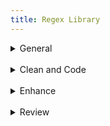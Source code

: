 ```yaml
---
title: Regex Library
---
```

<details close>

<summary>General</summary>

* **extract text:** in the Find window, choose <mark>'Extract'</mark> to pull contents from a file or project<br>F: <code>&#60;body(?msi)(.*?)&#60;/body&#62;</code>
* **extract classes:** choose <mark>'Extract'</mark> to pull classes from a file or project<br>F: <code>\sclass="\[^"]+"</code>
* **remove divs:** Find divs and replace with only the div content<br>F: <code>&#60;div(?: class="\[^"]+")?>((?:.|\s)*?)&#60;/div&#62;</code><br>R: <code>\1</code>

</details>

<br>

<details close>

<summary>Clean and Code</summary><blockquote>

<br>

<details close>

<summary>Languages, Apparatus and Symbols</summary>

* **lang-hbo**: Find instances of Hebrew<br>F: (<code>(\[ְֱֲֳִֵֶַָֹֺֻּֽ֑֖֛֢֣֤֥֦֧֪֚֭֮֒֓֔֕֗֘֙֜֝֞֟֠֡֨֩֫֬֯־ֿ׀ׁׂ׃ׅׄ׆ׇאבגדהוזחטיךכלםמןנסעףפץצקרשתװױײ׳״]+-? ?)+)</code>
* **lang-grc: **Find instances of Greek<br>F: <code>((?:\[\x{0300}-\x{036F}\x{0370}-\x{03FF}\x{1F00}-\x{1FFF}\x{20D0}-\x{20FF}\x{FE20}-\x{FE2F}]+\[,. ]*)+)</code>
* **lang-grc (2)**: Find instances of Greek<br>F: <code>(\[\p{Greek}]\[\p{Greek} ́¨ˆ̂˘̆̑̃ˋ̔̓ ͂.,’“;]+\b)</code>
* **apparatus symbols**: Find apparatus symbols.<br>F: <code>(\[ℵ]|&#x(?:2135;|E(?:00\[021];|5(?:0\[45E6FA];|1\[034679];))))</code>
* **check lang**: Find special `lang` characters<br>F: <code><&#60;span class="(\[^"]+)"&#62;(\[^A-Z]\[^<]\*\[āåâêëėèēîīôöòōûüū]\[^<]\*)&#60;/span&#62;</code>
* **extract lang**: Choose <mark>'Extract'</mark> to create a list of italicized words. Use this list to look for untagged lang or translit<br>F: <code>&#60;span class="(italic|i)"&#62;(\[^<]*)&#60;/span&#62;</code>
* **ampersands**: replace ampersands<br>F: <code>(\[a-z]+\s\*)&(\s\*\[a-z]+)</code><br>R: <code>\1\&#38;\2</code>
* **unsafe chars: **find characters that are unsafe to use within HTML attribute values<br>F: <code>\[a-z-]+="\[^"]\*?\[\x{0000}-\x{0009}\x{000b}\x{000c}\x{000e}-\x{001f}\x{007f}-\x{009f}\x{00ad}\x{0600}-\x{0604}\x{070f}\x{17b4}\x{17b5}\x{200c}-\x{200f}\x{2028}-\x{202f}\x{2060}-\x{206f}\x{feff}\x{fff0}-\x{ffff}]+?\[^"]\*"</code>

</details>

<details close>

<summary>Page Breaks and Paragraphs</summary>

* **pagebreak breaking words**: Find pagebreaks that are in between words.<br>F: <code>(\[a-z]+)-\s\*(&#60;span epub:type="pagebreak" id="\[^"]\*" title="\[^"]*"&#62;&#60;/span&#62;)</code><br>R: <code>\2 \1</code>
  > Example find: 
  >
  > <code>left-&#60;span epub:type="pagebreak" id="page1" title="1"&#62;&#60;/span&#62;hand</code>
* **pagebreak with no space**: Find page breaks that have no space on either side.<br>F: <code>(\w+&#60;span epub:type="pagebreak" id="\[^"]\*" title="\[^"]\*"&#62;&#60;/span&#62;)(\w+)</code><br>R: <code>\1 \2</code>
  > Example find: 
  >
  > <code>I&#60;span epub:type="pagebreak" id="page1" title="1"&#62;&#60;/span&#62;have</code>
* **pagebreak begin line space**: Find a pagebreak that has a space at the beginning of a line<br>F: <code>(&#60;\[^>]\*&#62;&#60;span epub:type="pagebreak"\[^>]\*&#62;&#60;/span&#62;)\s</code><br>R: <code>\1</code>
  > Example find: 
  >
  > <code>&#60;p&#62;&#60;span epub:type="pagebreak" id="page1" title="1"&#62;&#60;/span&#62; All</code>
* **find broken paragraphs (1)**: Find potential broken paragraphs<br>F: <code>(\[^\.|!|”|?|"|>|)|:])&#60;/p&#62;\s\*&#60;p\[^>]\*&#62;\s\*(&#60;span epub:type="pagebreak" id="page.+?" title="\[^>]\*&#62;&#60;/span&#62;)</code><br>R: <code>\1 \2</code>
* **find broken paragraphs (2)**: Find potential broken paragraphs. <mark>Case sensitive</mark><br>F: <code>&#60;p(\[^>]\*)&#62;\s\*(&#60;span epub:type="pagebreak" id="page.+?" title="\[^>]*&#62;&#60;/span&#62;)(\[a-z]+)</code>

</details>

<details close>

<summary>Scriptext</summary>

* **scriptext finder (1)**: Find blockquotes that have data-ref tags in them. (<mark>Use _after_ running Percival</mark>)<br>F: <code>&#60;blockquote&#62;(\s\*(&#60;p\[^>]\*&#62;.\*?&#60;/p&#62;\s\*)\*&#60;p\[^>]\*&#62;.\*?(&#60;a data-ref="\[^"]\*"&#62;\[^<]\*&#60;/a&#62;.\*?&#60;/p&#62;\s*&#60;/blockquote&#62;))</code><br>R: <code>&#60;blockquote class="scriptext"&#62;\1</code>
* **scriptext finder (2)**: Find blockquotes that have a data-ref before it. (<mark>Use _after_ running Percival</mark>)<br>F: <code>(&#60;a data-ref="\[^"]\*"&#62;(\[^<]\*)&#60;/a&#62;(:|.)&#60;/p&#62;\s*)&#60;blockquote&#62;</code><br>R: <code>\1&#60;blockquote class="scriptext"&#62;</code>

</details>

<details close>

<summary>Spacing</summary>

* **no space between words**: Find and replace words with no space in between<br>F: <code>(&#60;span class="(?!label)\[^"]\*"&#62;\[^<]\*&#60;/span&#62;)(\w)</code><br>R: <code>\1 \2</code>
  > Example find: 
  >
  > <code>A &#60;span class="i"&#62;100 foot&#60;/span&#62;drop</code>
* **no space between spans**: Find and replace span tags with no space in between(<mark>Check before using _span combine_</mark>)<br>F: <code>(&#60;span class="(?!label)\[^"]\*"&#62;\[^<]\*&#60;/span&#62;)(&#60;span class="(?!label)\[^"]\*"&#62;\w+\[^<]\*&#60;/span&#62;)</code><br>R: <code>\1 \2</code>
  > Example find: 
  >
  > <code>A &#60;span class="i"&#62;100 foot&#60;/span&#62;&#60;span class="i"&#62;drop&#60;/span&#62;</code>
* **no space open parens**: Find and replace an opening parenthesis with no space before<br>F: <code>(\w&#60;/span&#62;)(\()</code><br>R: <code>\1 \2</code>
  > Example find: 
  >
  > <code>&#60;span class="i"&#62;100 foot drop&#60;/span&#62;(30 meters).</code>
* **begin span spacing**: Find spans lacking a space before<br> F: <code>(\[a-z]+)(&#60;span)</code><br>R: <code>\1 \2</code>
  > Example find: 
  >
  > <code>A&#60;span class="i"&#62;100 foot drop&#60;/span&#62;</code>
* **space after first tag**: Find and replace opening tags with a space after<br>F: <code>&#60;(\[^>])&#62; (.*?)</code><br>R: <code><\1>\2</code>
  > Example find: 
  >
  > <code>&#60;p&#62; A &#60;span class="i"&#62;100 foot drop&#60;/span&#62;</code>
* **space before last tag**: Find and replace closing tags with a space before<br>F: <code>&#60;/(p|td|h1|h2|h3)&#62;</code><br>R: <code></\1></code>
  > Example find: 
  >
  > <code>drop. &#60;/p&#62;</code>
* **dash spacing**: Find dashes with potential spacing issues<br>F: <code>(\s\[^>/= ]\*\s\[-–]\[^</= ]\*\s|\s\[^>/= ]\*\[-–]\s\[^</= ]\*\s)</code>
* **space after comma**: Find a comma with no space after<br>F: <code>,(\[^"’”'<0-9 —\)]+)<br>R: , \1</code>

</details>

<details close>

<summary>Spans</summary>

* **span combine (1)**: In this Regex Library navigate to _Clean and Code > Spacing > **no space between spans**_ and check before running span combine. Find and replace to combine the content of spans with the same class<br>F: <code>&#60;span class="(\[^"]\*)"&#62;(\[^<]\*)&#60;/span&#62;(\s\*)&#60;span class="\1"&#62;(\[^<]\*)&#60;/span&#62;</code><br>R: <code>&#60;span class="\1"&#62;\2\3\4&#60;/span&#62;</code>
* **span combine (2)**: Find and replace spans that can be combined into a single class<br>F: <code>&#60;span class="(\[^"]\*)"&#62;&#60;span class="(\[^"]\*)"&#62;(\[^<]*)&#60;/span&#62;&#60;/span&#62;</code><br>R: <code>&#60;span class="\1 \2"&#62;\3&#60;/span&#62;</code>
* **remove spans from headings**: Find spans in headings that are potentially not needed<br>F: <code>(&#60;h\d\[^>]\*&#62;.\*?)&#60;span(\s\*class="(?!label)\[^"]\*")\*&#62;(\[^<]\*)&#60;/span&#62;(.*?&#60;/h\d&#62;)</code><br>R: <code>\1\3\4</code>
  > Example find: 
  >
  > <code>&#60;h1&#62;&#60;span class="i"&#62;Foreword&#60;/span&#62;&#60;/h1&#62;</code>
  >
  > <code>&#60;h2&#62;The &#60;span class="i"&#62;Rock-Star&#60;/span&#62; Complex&#60;/h2&#62;</code>
* **remove space within spans**: Find spans with a space inside<br>F: <code>&#60;span class="(\[^"]+)"&#62; (\[^<]+)&#60;/span&#62;</code><br>R: <code>&#60;span class="\1"&#62;\2&#60;/span&#62;</code> (include the space _before_ the span)<br><br>F: <code>&#60;span class="(\[^"]+)">(\[^<]+) &#60;/span&#62;</code><br>R: <code>&#60;span class="\1"&#62;\2&#60;/span&#62;</code> (include the space _after_ the span)
* **move non-english chars in span**: Find and replace the class of a span containing non-english characters<br>F: <code>&#60;span class="(italic|i)"&#62;(\[^a-zA-Z0-9\s]+)&#60;/span&#62;</code><br>R: <code>&#60;span class="\1"&#62;\2&#60;/span&#62;</code>
* **remove unnecessary span**: Find spans around punctuation and replace without the span<br>F: <code>&#60;span class="\[^"]*"&#62;(‘|“|’|”|\.|\)|\(|\?|!|,)+&#60;/span&#62;</code><br>R: <code>\1</code>
  > Example find: 
  >
  > <code>&#60;span class="i"&#62;(&#60;/span&#62;</code>
  >
  > <code>&#60;span class="b"&#62;.&#60;/span&#62;</code>
* **repeating spans**: Find and replace adjacent spans that repeat<br>F: <code>&#60;span class="(\[^\n<>]+)"&#62;(\[^\n<>]+)&#60;/span&#62;&#60;span class="\1"&#62;</code><br>R: <code>&#60;span class="\1">\2</code>

</details></blockquote>

</details>

<br>

<details close>

<summary>Enhance</summary><blockquote>

<details close>

<summary>Abbreviations</summary>

* **tables to ABBR 1**: convert tables to abbreviation lists<br>F: <code>&#60;tr&#62;\s\*&#60;td&#62;(.\*?)&#60;/td&#62;\s\*&#60;td&#62;(.\*?)&#60;/td&#62;\s*&#60;/tr&#62;</code><br>R: <code>&#60;dt epub:type="glossterm"&#62;&#60;dfn&#62;\1&#60;/dfn&#62;&#60;/dt&#62;&#60;dd epub:type="glossdef"&#62;\2&#60;/dd&#62;</code>
* **tables to ABBR 2**: after running tables to ABBR 1 use this regex to format the lists new lines<br>F: <code>&#60;dfn&#62;(.\*?)&#60;/dfn&#62;&#60;/dt&#62;&#60;dd epub:type="glossdef"&#62;(.\*?)&#60;/dd&#62;</code><br>R: <code>\n            &#60;dfn&#62;\1&#60;/dfn&#62;\n          &#60;/dt&#62;\n          &#60;dd epub:type="glossdef"&#62;\2&#60;/dd&#62;</code>

</details>

<details close>

<summary>Footnotes</summary>

* **footnote references: **for footnotes _not_ in `backmatter` use this find and replace to format footnote refs in each file. Adjust the find to match source file markup, if necessary, and edit the replace to ensure unique IDs. After replacing in BBEdit use _Markup > Update > Document_ to change `#FILENAME#` to document filename<br>F: <code>&#60;p&#62;(\d)\. (.*?)&#60;/p&#62;</code><br>R: <code>&#60;div epub:type="footnote" id="\1"&#62;\n          &#60;p&#62;&#60;sup&#62;&#60;a href="#FILENAME##backlink-\1"&#62;\1&#60;/a&#62;&#60;/sup&#62;&#38;#160;&#60;span class="note"&#62;\2&#60;/span&#62;&#60;/p&#62;\n        &#60;/div&#62;</code>
* **footnote indicators: **for footnotes _not_ in `backmatter` use this find and replace to format footnote indicators in each file. Adjust the find to match source file markup, if necessary, and edit the replace to ensure unique IDs. After replacing in BBEdit use _Markup > Update > Document_ to change `#FILENAME#` to document filename<br>F: <code>&#60;sup&#62;(\d+)&#60;/sup&#62;</code><br>R: <code>&#60;sup class="fn" id="backlink-intro-\1"&#62;&#60;a epub:type="noteref" href="#FILENAME##intro-\1"&#62;\[\1]&#60;/a&#62;&#60;/sup&#62;</code>
* **unique footnote reference id**: use filename to make footnote reference id unique<br>F: <code>&#60;sup class="fn" id="note-backlink-(\d+)"&#62;&#60;a epub:type="noteref" href="(\[^#]+)_(\[^#]*?).xhtml#note-(\d+)"&#62;\\[(\d+)\]&#60;/a&#62;&#60;/sup&#62;</code><br>R: <code>&#60;sup class="fn" id="note-backlink-\3-\1"&#62;&#60;a epub:type="noteref" href="\2_\3.xhtml#note-\3-\4"&#62;\[\5]&#60;/a&#62;&#60;/sup&#62;</code>
* **unique footnote indicator id**: use filename to make footnote id unique<br>F: <code>&#60;div id="note-(\d+)" epub:type="footnote"&#62;\s\*&#60;p&#62;&#60;sup&#62;&#60;a href="(\[^#]+)_(\[^#]\*?)\.xhtml#note-backlink-(\d+)"&#62;</code><br>R: <code>&#60;div id="note-\3-\1" epub:type="footnote"&#62;&#60;p&#62;&#60;sup&#62;&#60;a href="\2_\3.xhtml#note-backlink-\3-\4"&#62;</code>
* **remove Ibids: **make sure footnotes are formatted correctly according to the style guide and then use to replace Ibids<br>F: <code>(&#60;p class="\[^"]\*"&#62;&#60;sup&#62;(\d+)&#60;/sup&#62;(.\*?&#60;span class="i"&#62;.\*?&#60;/span&#62;).\*?&#60;/p&#62;\s\*&#60;p class="\[^"]\*"&#62;&#60;sup&#62;\d+&#60;/sup&#62;)Ibid\.(,.\*?)\*&#60;/p&#62;</code><br>R: <code>\1\3\4</p></code>

</details>

<details close>

<summary>Index</summary>

* **move pagebreaks up top**: find pagebreaks in a file and move them before the h1. (<mark>Run multiple times until there are no new finds</mark>)<br>F: <code>(&#60;h1\[^>]\*&#62;.\*?&#60;/h1&#62;(?msi)(.\*?))(&#60;span epub:type="pagebreak"\[^>]\*&#62;&#60;/span&#62;)</code><br>R: <code>\3\1</code>

</details>

<details close>

<summary>Links</summary>

* **add `target="_blank"` to links**: Add `target="_blank"` attribute to existing external links<br>F: <code>&#60;a href="http(\[^"]+)"&#62;</code><br>R: <code>&#60;a href="http\1" target="_blank" rel="noopener"&#62;</code><br>R: <code>&#60;a href="http\1" target="_blank" rel="noopener"&#62;</code>
* **URLs**: Add links to URLs (Does not capture every instance)<br>F: <code>\shttp(.+?)(\[;|\.|,|\)]\[\s|<])</code><br>R: <code>\s&#60;a href="http\1" target="_blank" rel="noopener"&#62;http\1&#60;/a&#62;\2\3</code>
* **tag hyperlinks:** find and replace to tag hyperlinks<br>F: <code>&#60;a (?:class="\[^"]\*"\s\*)\*href="((?:mail\[^"]\*)|(?:http\[^"]\*))"&#62;(\[^<]\*)&#60;/a&#62;</code><br>R: <code>&#60;a href="\1" target="_blank" rel="noopener"&#62;\2&#60;/a&#62;</code>
* **link chapters**: Find potential instances where chapters can be linked. Adjust the word `first` to `second` and the number `1` to `2` etc., to find all chapters<br>F: <code>(first chap(\.|ters?)|chap(s?\.|ters?) 1)(?!\d)</code>
* **link parts**: Find potential instances where parts can be linked. Adjust the word `first` to `second` and the number `1` to `2` etc., to find all parts<br>F: <code>(first part|parts? 1)(?!\d)</code>

</details>

<details close>

<summary>Percival</summary>

* **percival parsing**: add parsing tags before headings containing scripture. Replace `Gen` with Bible book needed<br>F: <code>^(\s+)&#60;(h\d)&#62;(.\*?)(\d+):(.\*?)&#60;/\2&#62;</code><br>R: <code>\&#60;span data-parsing="Gen.\4"&#62;&#60;/span&#62;\n\1&#60;\2&#62;\3\4:\5&#60;/\2&#62;</code>

</details>

<details close>

<summary>Commentary Markup</summary>

* **headings `data-context`**: add `data-context` tags before headings. Adjust `h3` to capture desired heading<br>F: <code>^(\s+)&#60;(h3)&#62;(.\*?&#60;a data-ref="(.\*?)"&#62;.\*?&#60;/a&#62;.\*?)&#60;/\2&#62;</code><br>R: <code>\1&#60;hr data-context="\4" /&#62;\n\1&#60;\2&#62;\3&#60;/\2&#62;</code>

</details></blockquote>

</details>

<br>

<details close>

<summary>Review</summary>

* **remove pagebreaks from headings: **find and replace to move pagebreaks out of headings<br>F: <code>(&#60;h\d&#62;.\*?)(&#60;span epub:type="pagebreak\[^>]\*&#62;&#60;/span&#62;)</code><br>R: <code>\2\1</code>
  > Example find: 
  >
  > <code>&#60;h1&#62;&#60;span epub:type=”pagebreak” id=”page1” title=”1”&#62;&#60;/span&#62;Chapter 1&#60;/h1&#62;</code>
* **remove space before footnote**: find and replace extra space before a footnote indicator<br>F: <code>\s&#60;sup class="fn"</code><br>R: <code>&#60;sup class="fn"</code>
* **special chars spacing: **find special characters with extra spacing on either side of it<br>F: <code>\s+(\{|\$|\&#38;|\,|\:|\;|\?|\@|\#|\||\'|\&#60;|\&#62;|\-|\^|\*|\(|\)|\%|\!|\]|\"|”|“)\s+</code><br>R: <code>\2 \1</code>
  > Example finds: 
  >
  > <code> ( </code>
  >
  > <code> : </code>
  >
  > <code> $ </code>
* **special chars spans: **review special characters in spans and replace the character without the span<br>F: <code>&#60;span\[^>]&#62;({|$|&#38;|,|:|;|?|@|#|||'|.|-|^||(|)|%|!|]|"|”|“|—)+&#60;/span&#62;</code><br>R: <code>\1</code>
  > Example finds: 
  >
  > <code>&#60;span class="i"&#62;)&#60;/span&#62;</code>
  >
  > <code>&#60;span class="b"&#62;.&#60;/span&#62;</code>
* **non-english chars spans: **review non-english characters in spans that could be tagged as `lang`<br>F: <code>&#60;span class="i(?:talic)?"&#62;(\[^a-zA-Z0-9\s]+)&#60;/span&#62;</code>
* **missed verses: **Find digits with a colon in between and no tag that could potentially be missed scripture verses<br>F: <code>(?&#60;!&#60;/abbr&#62;|&#60;/span&#62;)(?&#60;!'&#62;|\[a-z]|\d|\.)(?:\(| )\d+:\d{1,2}(?!&#60;/a&#62;)</code>
  > Example finds: 
  >
  > <code>106:9</code>
  >
  > <code>10:10</code>

</details>
